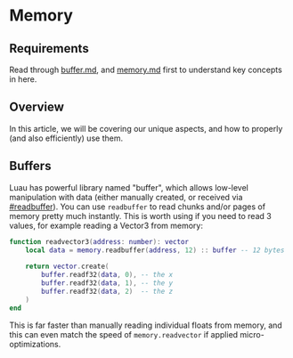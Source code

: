 # Memory

## Requirements

Read through [buffer.md](../../luau/library/buffer.md "mention"), and [memory.md](../../reference/namespaces/memory.md "mention") first to understand key concepts in here.

## Overview

In this article, we will be covering our unique aspects, and how to properly (and also efficiently) use them.

## Buffers

Luau has powerful library named "buffer", which allows low-level manipulation with data (either manually created, or received via [#readbuffer](../../reference/namespaces/memory.md#readbuffer "mention")). You can use `readbuffer` to read chunks and/or pages of memory pretty much instantly. This is worth using if you need to read 3 values, for example reading a Vector3 from memory:

```lua
function readvector3(address: number): vector
    local data = memory.readbuffer(address, 12) :: buffer -- 12 bytes
    
    return vector.create(
        buffer.readf32(data, 0), -- the x
        buffer.readf32(data, 1), -- the y
        buffer.readf32(data, 2)  -- the z
    )
end
```

This is far faster than manually reading individual floats from memory, and this can even match the speed of `memory.readvector` if applied micro-optimizations.

